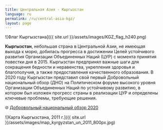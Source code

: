 ```yaml
---
title: Центральная Азия - Кыргызстан
language: ru
permalink: /ru/central-asia-kgz/
layout: page
---
```


![Флаг Кыргызстана]({{ site.url }}/assets/images/KGZ_flag_h240.png) 

**Кыргызстан**, небольшая страна в Центральной Азии, не имеющая выхода к морю, добилась прогресса в достижении Целей устойчивого развития Организации Объединенных Наций (ЦУР) с момента принятия повестки дня в 2015. Кыргызстан предпринял важные шаги для сокращения бедности и неравенства, укрепления здоровья и благополучия, а также предоставления качественного образования. В 2020 году Кыргызстан представил свой первый Добровольный национальный обзор (ДНО) на Политическом форуме высокого уровня Организации Объединенных Наций по устойчивому развитию, в котором был изложен прогресс страны в реализации ЦУР и определены ключевые проблемы, требующие решения.

🌐 [Добровольный национальный обзор 2020](https://hlpf.un.org/countries/kyrgyzstan/voluntary-national-review-2020)

![Карта Кыргызстана, 2011 г.]({{ site.url }}/assets/images/map_kyrgyzstan_un_2011_800px.jpg)